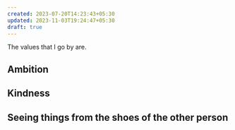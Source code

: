```yaml
---
created: 2023-07-20T14:23:43+05:30
updated: 2023-11-03T19:24:47+05:30
draft: true
---
```

The values that I go by are.

## Ambition

## Kindness

## Seeing things from the shoes of the other person

